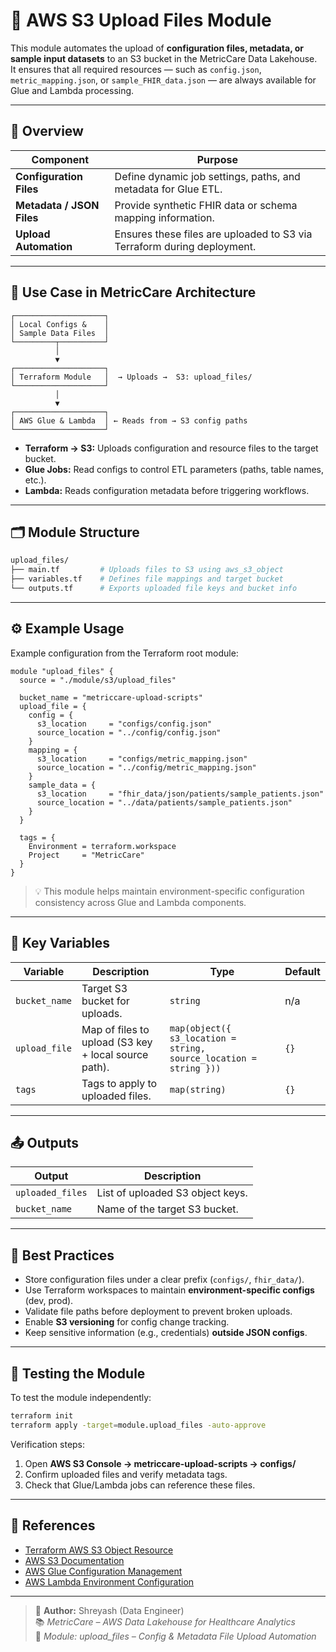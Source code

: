 # 📁 AWS S3 Upload Files Module

This module automates the upload of **configuration files, metadata, or sample input datasets** to an S3 bucket in the MetricCare Data Lakehouse.  
It ensures that all required resources — such as `config.json`, `metric_mapping.json`, or `sample_FHIR_data.json` — are always available for Glue and Lambda processing.

---

## 📖 Overview

| Component | Purpose |
|------------|----------|
| **Configuration Files** | Define dynamic job settings, paths, and metadata for Glue ETL. |
| **Metadata / JSON Files** | Provide synthetic FHIR data or schema mapping information. |
| **Upload Automation** | Ensures these files are uploaded to S3 via Terraform during deployment. |

---

## 🧩 Use Case in MetricCare Architecture

```
┌────────────────────┐
│ Local Configs &    │
│ Sample Data Files  │
└─────────┬──────────┘
          │
          ▼
┌────────────────────┐
│ Terraform Module   │  → Uploads →  S3: upload_files/
└────────────────────┘
          │
          ▼
┌────────────────────┐
│ AWS Glue & Lambda  │ ← Reads from → S3 config paths
└────────────────────┘
```

- **Terraform → S3:** Uploads configuration and resource files to the target bucket.  
- **Glue Jobs:** Read configs to control ETL parameters (paths, table names, etc.).  
- **Lambda:** Reads configuration metadata before triggering workflows.

---

## 🗂️ Module Structure

```bash
upload_files/
├── main.tf         # Uploads files to S3 using aws_s3_object
├── variables.tf    # Defines file mappings and target bucket
└── outputs.tf      # Exports uploaded file keys and bucket info
```

---

## ⚙️ Example Usage

Example configuration from the Terraform root module:

```hcl
module "upload_files" {
  source = "./module/s3/upload_files"

  bucket_name = "metriccare-upload-scripts"
  upload_file = {
    config = {
      s3_location     = "configs/config.json"
      source_location = "../config/config.json"
    }
    mapping = {
      s3_location     = "configs/metric_mapping.json"
      source_location = "../config/metric_mapping.json"
    }
    sample_data = {
      s3_location     = "fhir_data/json/patients/sample_patients.json"
      source_location = "../data/patients/sample_patients.json"
    }
  }

  tags = {
    Environment = terraform.workspace
    Project     = "MetricCare"
  }
}
```

> 💡 This module helps maintain environment-specific configuration consistency across Glue and Lambda components.

---

## 🔑 Key Variables

| Variable | Description | Type | Default |
|-----------|--------------|------|----------|
| `bucket_name` | Target S3 bucket for uploads. | `string` | n/a |
| `upload_file` | Map of files to upload (S3 key + local source path). | `map(object({ s3_location = string, source_location = string }))` | `{}` |
| `tags` | Tags to apply to uploaded files. | `map(string)` | `{}` |

---

## 📤 Outputs

| Output | Description |
|---------|--------------|
| `uploaded_files` | List of uploaded S3 object keys. |
| `bucket_name` | Name of the target S3 bucket. |

---

## 🧠 Best Practices

- Store configuration files under a clear prefix (`configs/`, `fhir_data/`).  
- Use Terraform workspaces to maintain **environment-specific configs** (dev, prod).  
- Validate file paths before deployment to prevent broken uploads.  
- Enable **S3 versioning** for config change tracking.  
- Keep sensitive information (e.g., credentials) **outside JSON configs**.  

---

## 🧩 Testing the Module

To test the module independently:

```bash
terraform init
terraform apply -target=module.upload_files -auto-approve
```

Verification steps:
1. Open **AWS S3 Console → metriccare-upload-scripts → configs/**  
2. Confirm uploaded files and verify metadata tags.  
3. Check that Glue/Lambda jobs can reference these files.

---

## 🔗 References

- [Terraform AWS S3 Object Resource](https://registry.terraform.io/providers/hashicorp/aws/latest/docs/resources/s3_object)  
- [AWS S3 Documentation](https://docs.aws.amazon.com/s3/)  
- [AWS Glue Configuration Management](https://docs.aws.amazon.com/glue/latest/dg/aws-glue-programming-etl-glue-arguments.html)  
- [AWS Lambda Environment Configuration](https://docs.aws.amazon.com/lambda/latest/dg/configuration-envvars.html)

---

> 🧱 **Author:** Shreyash (Data Engineer)  
> 📚 *MetricCare – AWS Data Lakehouse for Healthcare Analytics*  
> 🔗 *Module: upload_files – Config & Metadata File Upload Automation*
